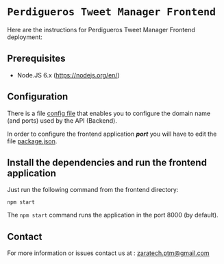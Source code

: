 # `Perdigueros Tweet Manager Frontend` 

Here are the instructions for Perdigueros Tweet Manager Frontend deployment:


## Prerequisites

- Node.JS 6.x (https://nodejs.org/en/)

## Configuration

There is a file [config file](app/config.json) that enables you to configure the domain name (and ports) used by the API (Backend).

In order to configure the frontend application ***port*** you will have to edit the file [package.json](package.json).

## Install the dependencies and run the frontend application

Just run the following command from the frontend directory:

    npm start

The `npm start` command runs the application in the port 8000 (by default).

## Contact

For more information or issues contact us at : zaratech.ptm@gmail.com
